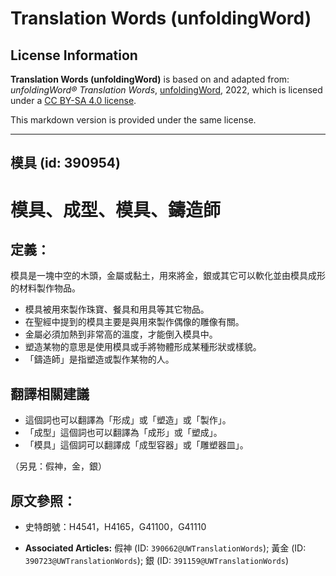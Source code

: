 # Translation Words (unfoldingWord)

## License Information

**Translation Words (unfoldingWord)** is based on and adapted from: _unfoldingWord® Translation Words_, [unfoldingWord](https://unfoldingword.org/utw), 2022, which is licensed under a [CC BY-SA 4.0 license](https://creativecommons.org/licenses/by-sa/4.0/legalcode.en).

This markdown version is provided under the same license.



--------------------------------

## 模具 (id: 390954)

模具、成型、模具、鑄造師
============

定義：
---

模具是一塊中空的木頭，金屬或黏土，用來將金，銀或其它可以軟化並由模具成形的材料製作物品。

* 模具被用來製作珠寶、餐具和用具等其它物品。
* 在聖經中提到的模具主要是與用來製作偶像的雕像有關。
* 金屬必須加熱到非常高的溫度，才能倒入模具中。
* 塑造某物的意思是使用模具或手將物體形成某種形狀或樣貌。
* 「鑄造師」是指塑造或製作某物的人。

翻譯相關建議
------

* 這個詞也可以翻譯為「形成」或「塑造」或「製作」。
* 「成型」這個詞也可以翻譯為「成形」或「塑成」。
* 「模具」這個詞可以翻譯成「成型容器」或「雕塑器皿」。

（另見：假神，金，銀）

原文參照：
-----

* 史特朗號：H4541，H4165，G41100，G41110

* **Associated Articles:** 假神 (ID: `390662@UWTranslationWords`); 黃金 (ID: `390723@UWTranslationWords`); 銀 (ID: `391159@UWTranslationWords`)


